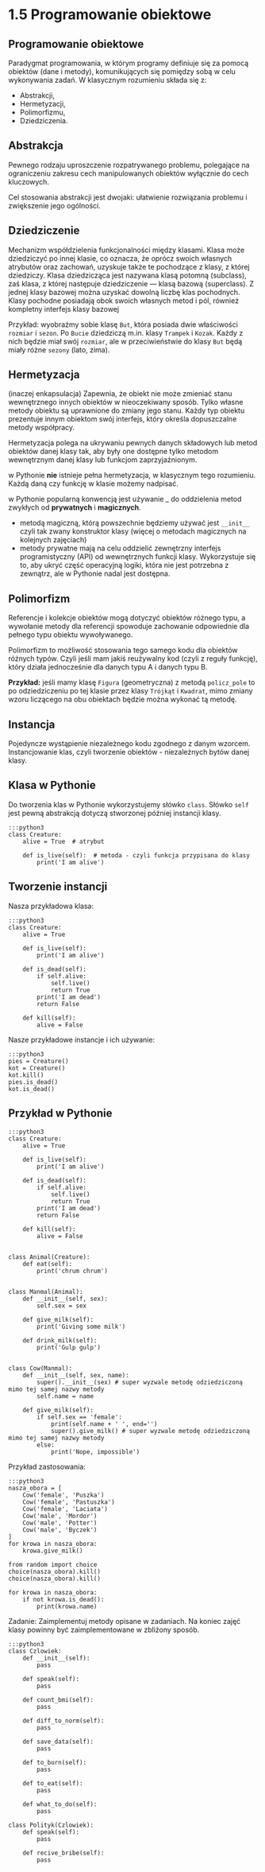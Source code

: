 1.5 Programowanie obiektowe
===========================

Programowanie obiektowe
-----------------------
Paradygmat programowania, w którym programy definiuje się za pomocą obiektów (dane i metody), komunikujących się pomiędzy sobą w celu wykonywania zadań.
W klasycznym rozumieniu składa się z:
* Abstrakcji,
* Hermetyzacji,
* Polimorfizmu,
* Dziedziczenia.

Abstrakcja
----------
Pewnego rodzaju uproszczenie rozpatrywanego problemu, polegające na ograniczeniu zakresu cech manipulowanych obiektów wyłącznie do cech kluczowych.

Cel stosowania abstrakcji jest dwojaki: ułatwienie rozwiązania problemu i zwiększenie jego ogólności.

Dziedziczenie
-------------
Mechanizm współdzielenia funkcjonalności między klasami. Klasa może dziedziczyć po innej klasie, co oznacza, że oprócz swoich własnych atrybutów oraz zachowań, uzyskuje także te pochodzące z klasy, z której dziedziczy. Klasa dziedzicząca jest nazywana klasą potomną (subclass), zaś klasa, z której następuje dziedziczenie — klasą bazową (superclass). Z jednej klasy bazowej można uzyskać dowolną liczbę klas pochodnych. Klasy pochodne posiadają obok swoich własnych metod i pól, również kompletny interfejs klasy bazowej

Przykład: wyobraźmy sobie klasę `But`, która posiada dwie właściwości `rozmiar` i `sezon`. Po `Bucie` dziedziczą m.in. klasy `Trampek` i `Kozak`. Każdy z nich będzie miał swój `rozmiar`, ale w przeciwieństwie do klasy `But` będą miały różne `sezony` (lato, zima).


Hermetyzacja
------------
(inaczej enkapsulacja) Zapewnia, że obiekt nie może zmieniać stanu wewnętrznego innych obiektów w nieoczekiwany sposób. Tylko własne metody obiektu są uprawnione do zmiany jego stanu. Każdy typ obiektu prezentuje innym obiektom swój interfejs, który określa dopuszczalne metody współpracy.

Hermetyzacja polega na ukrywaniu pewnych danych składowych lub metod obiektów danej klasy tak, aby były one dostępne tylko metodom wewnętrznym danej klasy lub funkcjom zaprzyjaźnionym.

w Pythonie **nie** istnieje pełna hermetyzacja, w klasycznym tego rozumieniu. Każdą daną czy funkcję w klasie możemy nadpisać.

w Pythonie popularną konwencją jest używanie _ do oddzielenia metod zwykłych od **prywatnych** i **magicznych**.

* metodą magiczną, którą powszechnie będziemy używać jest `__init__` czyli tak zwany konstruktor klasy (więcej o metodach magicznych na kolejnych zajęciach)
* metody prywatne mają na celu oddzielić zewnętrzny interfejs programistyczny (API) od wewnętrznych funkcji klasy. Wykorzystuje się to, aby ukryć część operacyjną logiki, która nie jest potrzebna z zewnątrz, ale w Pythonie nadal jest dostępna.


Polimorfizm
-----------
Referencje i kolekcje obiektów mogą dotyczyć obiektów różnego typu, a wywołanie metody dla referencji spowoduje zachowanie odpowiednie dla pełnego typu obiektu wywoływanego.

Polimorfizm to możliwość stosowania tego samego kodu dla obiektów różnych typów. Czyli jeśli mam jakiś reużywalny kod (czyli z reguły funkcję), który działa jednocześnie dla danych typu A i danych typu B.

**Przykład:**
jeśli mamy klasę `Figura` (geometryczna) z metodą `policz_pole` to po odziedziczeniu po tej klasie przez klasy `Trójkąt` i `Kwadrat`, mimo zmiany wzoru liczącego na obu obiektach będzie można wykonać tą metodę.

Instancja
---------
Pojedyncze wystąpienie niezależnego kodu zgodnego z danym wzorcem.
Instancjowanie klas, czyli tworzenie obiektów - niezależnych bytów danej klasy.

Klasa w Pythonie
----------------

Do tworzenia klas w Pythonie wykorzystujemy słówko `class`.
Słówko `self` jest pewną abstrakcją dotyczą stworzonej później instancji klasy.

    :::python3
    class Creature:
        alive = True  # atrybut

        def is_live(self):  # metoda - czyli funkcja przypisana do klasy
            print('I am alive')

Tworzenie instancji
-------------------

Nasza przykładowa klasa:

    :::python3
    class Creature:
        alive = True

        def is_live(self):
            print('I am alive')

        def is_dead(self):
            if self.alive:
                self.live()
                return True
            print('I am dead')
            return False

        def kill(self):
            alive = False

Nasze przykładowe instancje i ich używanie:

    :::python3
    pies = Creature()
    kot = Creature()
    kot.kill()
    pies.is_dead()
    kot.is_dead()

Przykład w Pythonie
-------------------

    :::python3
    class Creature:
        alive = True

        def is_live(self):
            print('I am alive')

        def is_dead(self):
            if self.alive:
                self.live()
                return True
            print('I am dead')
            return False

        def kill(self):
            alive = False


    class Animal(Creature):
        def eat(self):
            print('chrum chrum')


    class Manmal(Animal):
        def __init__(self, sex):
            self.sex = sex

        def give_milk(self):
            print('Giving some milk')

        def drink_milk(self):
            print('Gulp gulp')


    class Cow(Manmal):
        def __init__(self, sex, name):
            super().__init__(sex) # super wyzwale metodę odziedziczoną mimo tej samej nazwy metody
            self.name = name

        def give_milk(self):
            if self.sex == 'female':
                print(self.name + ' ', end='')
                super().give_milk() # super wyzwale metodę odziedziczoną mimo tej samej nazwy metody
            else:
                print('Nope, impossible')

Przykład zastosowania:

    :::python3
    nasza_obora = [
        Cow('female', 'Puszka')
        Cow('female', 'Pastuszka')
        Cow('female', 'Laciata')
        Cow('male', 'Mordor')
        Cow('male', 'Potter')
        Cow('male', 'Byczek')
    ]
    for krowa in nasza_obora:
        krowa.give_milk()

    from random import choice
    choice(nasza_obora).kill()
    choice(nasza_obora).kill()

    for krowa in nasza_obora:
        if not krowa.is_dead():
            print(krowa.name)


Zadanie:
Zaimplementuj metody opisane w zadaniach. Na koniec zajęć klasy powinny być zaimplementowane w zbliżony sposób.

    :::python3
    class Czlowiek:
        def __init__(self):
            pass

        def speak(self):
            pass

        def count_bmi(self):
            pass

        def diff_to_norm(self):
            pass

        def save_data(self):
            pass

        def to_burn(self):
            pass

        def to_eat(self):
            pass

        def what_to_do(self):
            pass

    class Polityk(Czlowiek):
        def speak(self):
            pass

        def recive_bribe(self):
            pass
